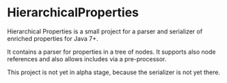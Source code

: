 HierarchicalProperties
======================

Hierarchical Properties is a small project for a parser and serializer of enriched properties for Java 7+. 

It contains a parser for properties in a tree of nodes. It supports also node references and also allows includes via a pre-processor.

This project is not yet in alpha stage, because the serializer is not yet there.
